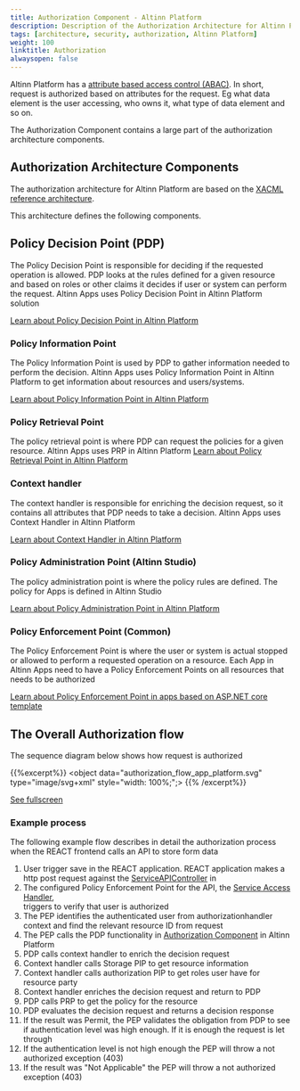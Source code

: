```yaml
---
title: Authorization Component - Altinn Platform
description: Description of the Authorization Architecture for Altinn Platform
tags: [architecture, security, authorization, Altinn Platform]
weight: 100
linktitle: Authorization
alwaysopen: false
---
```


Altinn Platform has a [attribute based access control (ABAC)](https://en.wikipedia.org/wiki/Attribute-based_access_control).
In short, request is authorized based on attributes for the request. Eg what data element is the user accessing, who owns it, 
what type of data element and so on.

The Authorization Component contains a large part of the authorization architecture components.

## Authorization Architecture Components
The authorization architecture for Altinn Platform are based on the 
[XACML reference architecture](https://en.wikipedia.org/wiki/XACML).

This architecture defines the following components.

## Policy Decision Point (PDP)
The Policy Decision Point is responsible for deciding if the requested operation is allowed.
PDP looks at the rules defined for a given resource and based on roles or other claims it decides if
user or system can perform the request. Altinn Apps uses Policy Decision Point in Altinn Platform solution

[Learn about Policy Decision Point in Altinn Platform](pdp)

### Policy Information Point
The Policy Information Point is used by PDP to gather information needed to perform the decision.
Altinn Apps uses Policy Information Point in Altinn Platform to get information about resources and users/systems.

[Learn about Policy Information Point in Altinn Platform](pip)

### Policy Retrieval Point
The policy retrieval point is where PDP can request the policies for a given
resource. Altinn Apps uses PRP in Altinn Platform
[Learn about Policy Retrieval Point in Altinn Platform](prp)


### Context handler
The context handler is responsible for enriching the decision request, so 
it contains all attributes that PDP needs to take a decision.
 Altinn Apps uses Context Handler in Altinn Platform

[Learn about Context Handler in Altinn Platform](contexthandler)


### Policy Administration Point (Altinn Studio)
The policy administration point is where the policy rules are defined. 
The policy for Apps is defined in Altinn Studio

[Learn about Policy Administration Point in Altinn Platform](pap)

### Policy Enforcement Point (Common)
The Policy Enforcement Point is where the user or system is actual stopped or allowed to perform a requested operation
on a resource. Each App in Altinn Apps need to have a Policy Enforcement Points on all resources that needs to be authorized

[Learn about Policy Enforcement Point in apps based on ASP.NET core template](pep)


## The Overall Authorization flow
The sequence diagram below shows how request is authorized

{{%excerpt%}}
<object data="authorization_flow_app_platform.svg" type="image/svg+xml" style="width: 100%;";></object>
{{% /excerpt%}}

[See fullscreen](authorization_flow_app_platform.svg)
### Example process

The following example flow describes in detail the authorization process when the REACT frontend calls an API to store form data

1. User trigger save in the REACT application. REACT application makes a http post request against the 
[ServiceAPIController](https://github.com/Altinn/altinn-studio/blob/master/src/AltinnCore/Runtime/Controllers/ServiceAPIController.css) in 
2. The configured Policy Enforcement Point for the API, the [Service Access Handler](https://github.com/Altinn/altinn-studio/blob/master/src/AltinnCore/Runtime/Authorization/ServiceAccessHandler.cs),  
triggers to verify that user is authorized
3. The PEP identifies the authenticated user from authorizationhandler context and find the relevant resource ID from request
4. The PEP calls the PDP functionality in [Authorization Component](/solutions/altinn-platform/authorization/) in Altinn Platform
5. PDP calls context handler to enrich the decision request
6. Context handler calls Storage PIP to get resource information
7. Context handler calls authorization PIP to get roles user have for resource party
8. Context handler enriches the decision request and return to PDP
9. PDP calls PRP to get the policy for the resource
10. PDP evaluates the decision request and returns a decision response
11. If the result was Permit, the PEP validates the obligation from PDP to see if authentication level was high enough. 
If it is enough the request is let through
12. If the authentication level is not high enough the PEP will throw a not authorized exception (403)
13. If the result was "Not Applicable" the PEP will throw  a not authorized exception (403)
